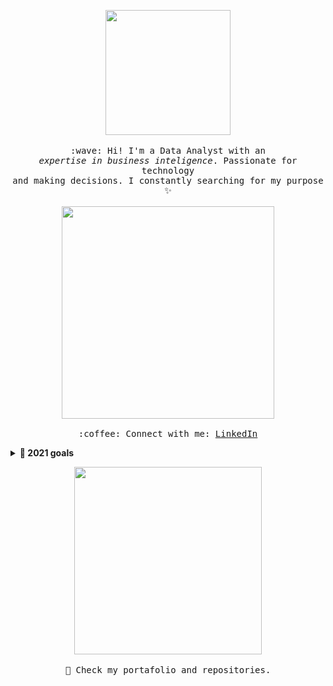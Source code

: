 <p align="center">
  <img src="https://media.giphy.com/media/10wfgzlX5CKzRe/giphy.gif" width="200px">
  <br><br>
  <samp>
    :wave: Hi! I'm a Data Analyst with an
    <br><em>expertise in business inteligence</em>. Passionate for technology
    <br>and making decisions. I constantly searching for my purpose ✨<br><br>
    <img src="https://media.giphy.com/media/2tSodgDfwCjIMCBY8h/giphy.gif" width="340px" align="center">
    <br><br>:coffee: Connect with me: <a 
href="https://www.linkedin.com/in/carolinameza2/">LinkedIn</a>
  </samp>
</p>

<details>
  <summary><b>🔭 2021 goals</b></summary>
- 🔭 I’m searching for work in Power BI, SQL & DA
- 🌱 I’m currently learning TensorFlow and QlikSense
- 👯 I’m looking to collaborate on AWS
- 💬 Ask me about Anything
- 📫 How to reach me: @ me on <a href="https://twitter.com/CarolinaMezaDA?s=08">Twitter</a>
- ⚡ Fun fact: I play ukulele and I love cats 💖
</details>

<p align="center">
  <img src="https://media.giphy.com/media/3oz8xzF04ey6yQT4d2/giphy.gif" width="300px">
  <br><br>
  <samp>
    🔭 Check my portafolio and repositories.
  </samp>
</p>
